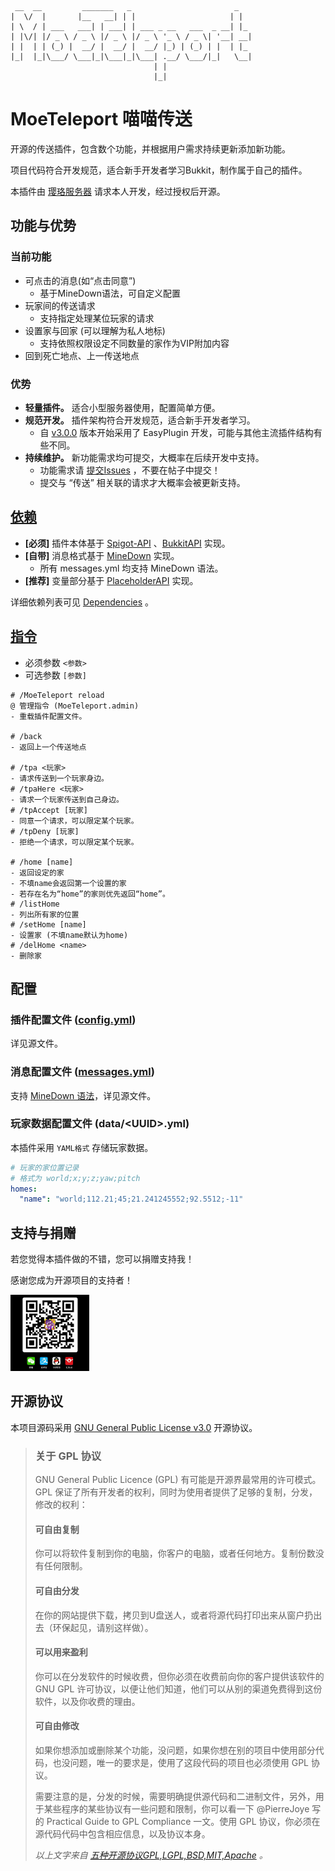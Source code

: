 ```text
 __  __         _______   _                       _   
|  \/  |       |__   __| | |                     | |  
| \  / | ___   ___| | ___| | ___ _ __   ___  _ __| |_ 
| |\/| |/ _ \ / _ \ |/ _ \ |/ _ \ '_ \ / _ \| '__| __|
| |  | | (_) |  __/ |  __/ |  __/ |_) | (_) | |  | |_ 
|_|  |_|\___/ \___|_|\___|_|\___| .__/ \___/|_|   \__|
                                | |                   
                                |_|                   
```

# MoeTeleport 喵喵传送

开源的传送插件，包含数个功能，并根据用户需求持续更新添加新功能。

项目代码符合开发规范，适合新手开发者学习Bukkit，制作属于自己的插件。

本插件由 [璎珞服务器](https://www.yingluo.world/) 请求本人开发，经过授权后开源。

## 功能与优势

### 当前功能

- 可点击的消息(如“点击同意”) 
  - 基于MineDown语法，可自定义配置
- 玩家间的传送请求
  - 支持指定处理某位玩家的请求
- 设置家与回家 (可以理解为私人地标)
  - 支持依照权限设定不同数量的家作为VIP附加内容
- 回到死亡地点、上一传送地点

### 优势
- **轻量插件。** 适合小型服务器使用，配置简单方便。
- **规范开发。** 插件架构符合开发规范，适合新手开发者学习。
  - 自 [v3.0.0]() 版本开始采用了 EasyPlugin 开发，可能与其他主流插件结构有些不同。
- **持续维护。** 新功能需求均可提交，大概率在后续开发中支持。
  - 功能需求请 [提交Issues](https://github.com/CarmJos/MoeTeleport/issues/new?assignees=&labels=enhancement&template=feature_issues.md&title=) ，不要在帖子中提交！
  - 提交与 “传送” 相关联的请求才大概率会被更新支持。

## [依赖](https://github.com/CarmJos/MoeTeleport/network/dependencies)

- **[必须]** 插件本体基于 [Spigot-API](https://hub.spigotmc.org/stash/projects/SPIGOT) 、[BukkitAPI](http://bukkit.org/) 实现。
- **[自带]** 消息格式基于 [MineDown](https://github.com/Phoenix616/MineDown) 实现。
  - 所有 messages.yml 均支持 MineDown 语法。
- **[推荐]** 变量部分基于 [PlaceholderAPI](https://www.spigotmc.org/resources/6245/) 实现。

详细依赖列表可见 [Dependencies](https://github.com/CarmJos/MoeTeleport/network/dependencies) 。

## [指令](src/main/resources/plugin.yml)

- 必须参数 `<参数>`
- 可选参数 `[参数]`

```text
# /MoeTeleport reload
@ 管理指令 (MoeTeleport.admin)
- 重载插件配置文件。

# /back
- 返回上一个传送地点

# /tpa <玩家> 
- 请求传送到一个玩家身边。
# /tpaHere <玩家>
- 请求一个玩家传送到自己身边。
# /tpAccept [玩家]
- 同意一个请求，可以限定某个玩家。
# /tpDeny [玩家]
- 拒绝一个请求，可以限定某个玩家。

# /home [name]
- 返回设定的家
- 不填name会返回第一个设置的家
- 若存在名为“home”的家则优先返回“home”。
# /listHome
- 列出所有家的位置
# /setHome [name]
- 设置家 (不填name默认为home)
# /delHome <name>
- 删除家
```

## 配置

### 插件配置文件 ([config.yml](src/main/resources/config.yml))

详见源文件。

### 消息配置文件 ([messages.yml](src/main/resources/messages.yml))

支持 [MineDown 语法](https://wiki.phoenix616.dev/library:minedown:syntax)，详见源文件。



### 玩家数据配置文件 (data/\<UUID\>.yml)

本插件采用 `YAML格式` 存储玩家数据。

```yaml
# 玩家的家位置记录
# 格式为 world;x;y;z;yaw;pitch
homes:
  "name": "world;112.21;45;21.241245552;92.5512;-11"

```

## 支持与捐赠

若您觉得本插件做的不错，您可以捐赠支持我！

感谢您成为开源项目的支持者！

<img height=25% width=25% src="https://raw.githubusercontent.com/CarmJos/CarmJos/main/img/donate-code.jpg"  alt=""/>

## 开源协议

本项目源码采用 [GNU General Public License v3.0](https://opensource.org/licenses/GPL-3.0) 开源协议。
> ### 关于 GPL 协议
> GNU General Public Licence (GPL) 有可能是开源界最常用的许可模式。GPL 保证了所有开发者的权利，同时为使用者提供了足够的复制，分发，修改的权利：
>
> #### 可自由复制
> 你可以将软件复制到你的电脑，你客户的电脑，或者任何地方。复制份数没有任何限制。
> #### 可自由分发
> 在你的网站提供下载，拷贝到U盘送人，或者将源代码打印出来从窗户扔出去（环保起见，请别这样做）。
> #### 可以用来盈利
> 你可以在分发软件的时候收费，但你必须在收费前向你的客户提供该软件的 GNU GPL 许可协议，以便让他们知道，他们可以从别的渠道免费得到这份软件，以及你收费的理由。
> #### 可自由修改
> 如果你想添加或删除某个功能，没问题，如果你想在别的项目中使用部分代码，也没问题，唯一的要求是，使用了这段代码的项目也必须使用 GPL 协议。
>
> 需要注意的是，分发的时候，需要明确提供源代码和二进制文件，另外，用于某些程序的某些协议有一些问题和限制，你可以看一下 @PierreJoye 写的 Practical Guide to GPL Compliance 一文。使用 GPL 协议，你必须在源代码代码中包含相应信息，以及协议本身。
>
> *以上文字来自 [五种开源协议GPL,LGPL,BSD,MIT,Apache](https://www.oschina.net/question/54100_9455) 。*
